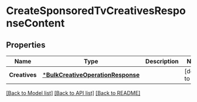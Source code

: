 # CreateSponsoredTvCreativesResponseContent

## Properties
Name | Type | Description | Notes
------------ | ------------- | ------------- | -------------
**Creatives** | [***BulkCreativeOperationResponse**](BulkCreativeOperationResponse.md) |  | [default to null]

[[Back to Model list]](../README.md#documentation-for-models) [[Back to API list]](../README.md#documentation-for-api-endpoints) [[Back to README]](../README.md)

